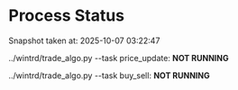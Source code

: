 # Process Status

Snapshot taken at: 2025-10-07 03:22:47

../wintrd/trade_algo.py --task price_update: **NOT RUNNING**

../wintrd/trade_algo.py --task buy_sell: **NOT RUNNING**

